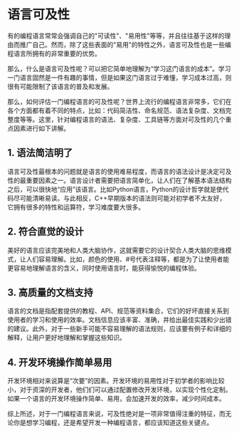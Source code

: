 # 语言可及性
有的编程语言常常会强调自己的"可读性"、"易用性"等等，并且往往基于这样的理由而推广自己。然而，除了这些表面的"易用"的特性之外，语言可及性也是一些编程语言所拥有的非常重要的优势。

那么，什么是语言可及性呢？可以把它简单地理解为“学习这门语言的成本”。学习一门语言固然是一件有趣的事情，但是如果这门语言过于难懂，学习成本过高，则很有可能限制了该语言的普及和发展。

那么，如何评估一门编程语言的可及性呢？世界上流行的编程语言非常多，它们在各个方面都有着不同的特点，比如：代码简洁性、命名规范、语法复杂度、文档完整度等等。这里，针对编程语言的语法、复杂度、工具链等方面对可及性的几个重点因素进行如下讲解。

## 1. 语法简洁明了
语言可及性最根本的问题就是语言的使用难易程度，而语言的语法设计是决定可及性的最重要因素之一。语言设计者需要把语言简单化，让人们在了解基本语法结构之后，可以很快地“应用”该语言。比如Python语言，Python的设计哲学就是使代码尽可能清晰易读。与此相反，C++早期版本的语法则可能对初学者不太友好，它拥有很多的特性和运算符，学习难度要大很多。

## 2. 符合直觉的设计
美好的语言应该完美地和人类大脑协作，这就需要它的设计契合人类大脑的思维模式，让人们容易理解。比如，颜色的使用、#号代表注释等，都是为了让使用者能更容易地理解语言的含义，同时使用语言时，能获得愉悦的编程体验。

## 3. 高质量的文档支持
语言的文档是指配套提供的教程、API、规范等资料集合，它们的好坏直接关系到使用者的学习和使用的效率。文档信息应该丰富、准确，并给出最佳实践和少出错的建议。此外，对于一些新手可能不容易理解的语法规则，应该要有例子和详细的解释，让用户更好地理解和掌握这些知识。

## 4. 开发环境操作简单易用
开发环境相对来说算是“次要”的因素。开发环境的易用性对于初学者的影响比较小，对于资深的开发者，他们们可以通过配置修改开发环境，以实现个性化定制。如果一个语言的开发环境操作简单、易用，会加速开发的效率，减少时间成本。

综上所述，对于一门编程语言来说，可及性绝对是一项非常值得注重的特征，而无论你是想学习编程，还是希望开发一种编程语言，都应该知道这些关键点。